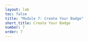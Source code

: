 ```yaml
---
layout: lab
toc: false
title: "Module 7: Create Your Badge"
short_title: Create Your Badge
number: 7
order: 7
---
```

